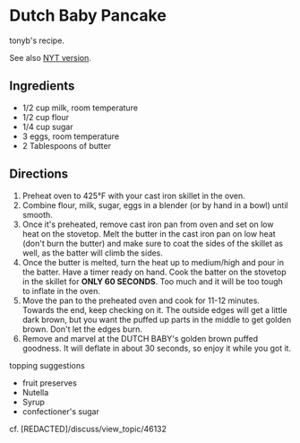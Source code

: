 # Dutch Baby Pancake
tonyb's recipe. 

See also [NYT version](./nyt-dutch-baby-pancake).

## Ingredients

- 1/2 cup milk, room temperature
- 1/2 cup flour
- 1/4 cup sugar
- 3 eggs, room temperature
- 2 Tablespoons of butter

## Directions

1. Preheat oven to 425°F with your cast iron skillet in the oven.
2. Combine flour, milk, sugar, eggs in a blender (or by hand in a bowl) until smooth.
3. Once it's preheated, remove cast iron pan from oven and set on low heat on the stovetop. Melt the butter in the cast iron pan on low heat (don't burn the butter) and make sure to coat the sides of the skillet as well, as the batter will climb the sides.
4. Once the butter is melted, turn the heat up to medium/high and pour in the batter. Have a timer ready on hand. Cook the batter on the stovetop in the skillet for **ONLY 60 SECONDS**. Too much and it will be too tough to inflate in the oven.
5. Move the pan to the preheated oven and cook for 11-12 minutes. Towards the end, keep checking on it. The outside edges will get a little dark brown, but you want the puffed up parts in the middle to get golden brown. Don't let the edges burn.
6. Remove and marvel at the DUTCH BABY's golden brown puffed goodness. It will deflate in about 30 seconds, so enjoy it while you got it.

topping suggestions

- fruit preserves
- Nutella
- Syrup
- confectioner's sugar

cf. [REDACTED]/discuss/view_topic/46132
